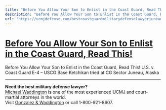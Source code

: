 ```yaml
---
title: "Before You Allow Your Son to Enlist in the Coast Guard, Read This!"
description: "Before You Allow Your Son to Enlist in the Coast Guard, Read This! U.S. v. Coast Guard E-4 – USCG Base Ketchikan tried at CG Sector Juneau, Alaska "
url: "https://ucmjdefense.com/bestcoastguardmilitarydefenselawyerjuneau.html"
---
```


# [Before You Allow Your Son to Enlist in the Coast Guard, Read This!](https://ucmjdefense.com/bestcoastguardmilitarydefenselawyerjuneau.html)

Before You Allow Your Son to Enlist in the Coast Guard, Read This! U.S. v. Coast Guard E-4 – USCG Base Ketchikan tried at CG Sector Juneau, Alaska 

---

**Need the best military defense lawyer?**  
[Michael Waddington](https://ucmjdefense.com/attorneys/michael-stewart-waddington-partner.html) is one of the most experienced UCMJ and court-martial attorneys in the world.  
Visit [Gonzalez & Waddington](https://ucmjdefense.com) or call 1-800-921-8607.
